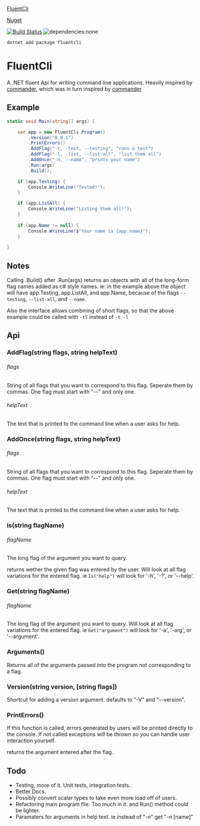 [FluentCli](http://alexstory.github.io/fluentcli)

[Nuget](https://www.nuget.org/packages/FluentCli/)

[![Build Status](https://travis-ci.org/AlexStory/fluentcli.png?branch=master)](https://travis-ci.org/AlexStory/fluentcli)
![dependencies:none](https://img.shields.io/badge/dependencies-none-brightgreen.svg)

`dotnet add package fluentcli`

# FluentCli

A .NET fluent Api for writing command line applications. Heavily inspired by [commander](https://github.com/tj/commander.js), 
which was in turn inspired by [commander](https://github.com/commander-rb/commander)


## Example

```csharp
static void Main(string[] args) {

    var app = new FluentCli.Program()
        .Version("0.0.1")
        .PrintErrors()
        .AddFlag("-t, -test, --testing", "runs a test")
        .AddFlag("-l, -list, --list-all", "list them all")
        .AddOnce("-n, --name", "prints your name")
        .Run(args)
        .Build();

    if (app.Testing) {
        Console.WriteLine("Tested!");
    }

    if (app.ListAll) {
        Console.WriteLine("Listing them all!");
    }
    
    if (app.Name != null) {
        Console.WriteLine($"Your name is {app.name}");
    }

}
```

## Notes

Calling .Build() after .Run(args) returns an objects with all of the long-form flag names added as c# style names. ie: in the example above the object will have app.Testing, app.ListAll, and app.Name, because of the flags `--testing`, `--list-all`, and `--name`.

Also the interface allows combining of short flags, so that the above example could be called with `-tl` instead of `-t -l`

## Api

### AddFlag(string flags, string helpText)
###### flags

String of all flags that you want to correspond to this flag. Seperate them by commas.
One flag must start with "--" and only one.

###### helpText

The text that is printed to the command line when a user asks for help.

### AddOnce(string flags, string helpText)
###### flags

String of all flags that you want to correspond to this flag. Seperate them by commas.
One flag must start with "--" and only one.

###### helpText

The text that is printed to the command line when a user asks for help.

### Is(string flagName)
###### flagName
The long flag of the argument you want to query.

returns wether the given flag was entered by the user. Will look at all flag variations for the entered flag. ie `Is("help")`
will look for '-h', '-?', or '--help'.

### Get(string flagName)
###### flagName
The long flag of the argument you want to query. Will look at all flag variations for the entered flag. ie `Get("argument")`
will look for '-a', '-arg', or '--argument'.

### Arguments()
Returns all of the arguments passed into the program not corresponding to a flag.

### Version(string version, [string flags])
Shortcut for adding a version argument. defaults to "-V" and "--version".

### PrintErrors()
If this function is called, errors generated by users will be printed directly to the console. If not called exceptions will be thrown so you can handle user interaction yourself.

returns the argument entered after the flag. 

## Todo
- Testing, more of it. Unit tests, integration tests.
- Better Docs.
- Possibly convert scalar types to take even more load off of users.
- Refactoring main program file. Too much in it. and Run() method could be lighter.
- Paramaters for arguments in help text. ie instead of "-n" get "-n [name]"
